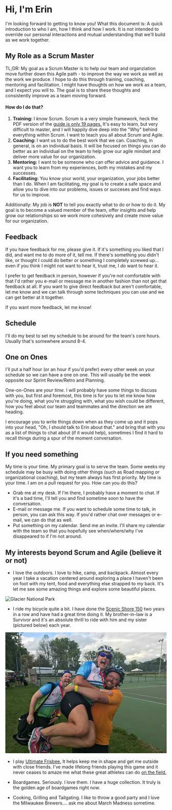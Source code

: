 <!-- Need to elaborate and add additional information in order to help guide and set expectations not only of me but of how the team can work together and where the team might end up being. 
 Add additional information to pull it back around Agile principals, iterative improvement, etc -->

# Hi, I'm Erin
I'm looking forward to getting to know you! What this document is: A quick introduction to who I am, how I think and how I work. It is not intended to override our personal interactions and mutual understanding that we'll build as we work together. 

## My Role as a Scrum Master
TL;DR: My goal as a Scrum Master is to help our team and organziation move further down this Agile path - to improve the way we work as well as the work we produce. I hope to do this through training, coaching, mentoring and facilitation. I might have thoughts on how we work as a team, and I expect you will to. The goal is to share these thoughts and consistently improve as a team moving forward. 
#### How do I do that? 
1. **Training:** I *know* Scrum. Scrum is a very simple framework, heck the PDF version of the [guide is only 19 pages.](https://www.scrumguides.org/scrum-guide.html) It's easy to learn, but very difficult to master, and I will happily dive deep into the "Why" behind everything within Scrum. I want to teach you all about Scrum and Agile. 
2. **Coaching:** I want us to do the best work that we can. Coaching, in general, is on an individual basis. It will be focused on things you can do better as an individual on the team to help grow our agile mindset and deliver more value for our organization. 
3. **Mentoring:** I want to be someone who can offer advice and guidance. I want you to learn from my experiences, both my mistakes and my successes. 
4. **Facilitating:** You know your world, your organization, your jobs better than I do. When I am facilitating, my goal is to create a safe space and allow you to dive into our problems, issues or succeses and find ways for us to improve. 

Additionally: My job is **NOT** to tell you exactly what to do or how to do it. My goal is to become a valued member of the team, offer insights and help grow our relationships so we work more cohesively and create move value for our organization. 

## Feedback
If you have feedback for me, please give it. If it's something you liked that I did, and want me to do more of it, tell me. If there's something you didn't like, or thought I could do better or something I completely screwed up... even if you think I might not want to hear it, trust me, I *do* want to hear it. 

I prefer to get feedback in person, however if you're not comfortable with that I'd rather you e-mail or message me in another fashion than not get that feedback at all. If you want to give direct feedback but aren't comfortable, let me know and we can talk through some techniques you can use and we can get better at it together. 

If you want more feedback, let me know! 

## Schedule
I'll do my best to set my schedule to be around for the team's core hours. Usually that's somewhere around 8-4. 

## One on Ones
I'll put a half hour (or an hour if you'd prefer) every other week on your schedule so we can have a one on one. This will usually be the week opposite our Sprint Review/Retro and Planning. 

One-on-Ones are *your time.* I will probably have some things to discuss with you, but first and foremost, this time is for you to let me know how you're doing, what you're struggling with, what you wish could be different, how you feel about our team and teammates and the direction we are heading. 

I encourage you to write things down when as they come up and it pops into your head, "Oh, I should talk to Erin about that." and bring that with you as a list of things to chat about (if it would help), sometimes I find it hard to recall things during a spur of the moment conversation. 

## If you need something
My time is your time. My primary goal is to serve the team. Some weeks my schedule may be busy with doing other things (such as Road mapping or organizational coaching), but my team always has first priority. My time is your time. I am on a pull request for you. How can you do this? 
* Grab me at my desk. If I'm there, I probably have a moment to chat. If it's a bad time, I'll tell you and find sometime soon to have the conversation. 
* E-mail or message me. If you want to schedule some time to talk, in person, you can ask this way. If you'd rather chat over messages or e-mail, we can do that as well. 
* Put something on my calendar. Send me an invite. I'll share my calendar with the team so that you hopefully see when/where/why I've disappeared to if I'm not around. 

## My interests beyond Scrum and Agile (believe it or not)
* I love the outdoors. I love to hike, camp, and backpack. Almost every year I take a vacation centered around exploring a place I haven't been on foot with my tent, food and everything else strapped to my back. It's let me see some amazing things and explore some beautiful places.

![Glacier National Park](https://github.com/KidA24/ScrumMaster/blob/master/DSC_0101.JPG)

* I ride my bicycle quite a bit. I have done the [Scenic Shore 150](https://events.lls.org/pages/wi/2019ScenicShore150/) two years in a row and have had a great time doing it. My brother-in-law is a Survivor and it's an absolute thrill to ride with him and my sister (pictured below) each year. 

![After the 150 my first year](https://github.com/KidA24/ScrumMaster/blob/master/SS150.jpg)

* I play [Ultimate Frisbee.](https://www.usaultimate.org/resources/officiating/rules/default.aspx#10simplerules) It helps keep me in shape and get me outside with close friends. I've made lifelong friends playing this game and it never ceases to amaze me what these great athletes can do [on the field.  ](https://www.youtube.com/watch?v=9vSV6Wf7l_k)

* Boardgames. Seriously. I love them. I have a huge collection. It truly is the golden age of boardgames right now. 

* Cooking, Grilling and Tailgating. I like to throw a good party and I love the Milwaukee Brewers.... ask me about March Madness sometime. 
